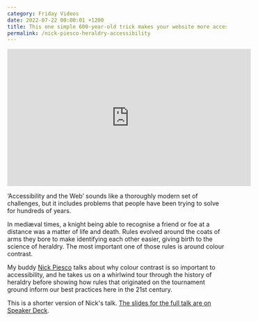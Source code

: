 ```yaml
---
category: Friday Videos
date: 2022-07-22 00:00:01 +1200
title: This one simple 600-year-old trick makes your website more accessible - Nick Piesco at !!Con
permalink: /nick-piesco-heraldry-accessibility
---
```


<iframe width="560" height="315" src="https://www.youtube-nocookie.com/embed/gUNPsLGrtu0" title="YouTube video player" frameborder="0" allow="accelerometer; autoplay; clipboard-write; encrypted-media; gyroscope; picture-in-picture" allowfullscreen></iframe>

‘Accessibility and the Web’ sounds like a thoroughly modern set of challenges, but it includes problems that people have been trying to solve for hundreds of years.

In mediæval times, a knight being able to recognise a friend or foe at a distance was a matter of life and death. Rules evolved around the coats of arms they bore to make identifying each other easier, giving birth to the science of heraldry. The most important one of those rules is around colour contrast.

My buddy [Nick Piesco](https://www.instagram.com/nickpiesco/) talks about why colour contrast is so important to accessibility, and he takes us on a whirlwind tour through the history of heraldry before showing how rules that originated on the tournament ground inform our best practices here in the 21st century.

This is a shorter version of Nick's talk. [The slides for the full talk are on Speaker Deck](https://speakerdeck.com/nickpiesco/this-one-simple-600-year-old-trick-makes-your-website-more-accessible).

<script async class="speakerdeck-embed" data-id="b07e3c45df1b4ea48dc29654ba0b24e7" data-ratio="1.77777777777778" src="//speakerdeck.com/assets/embed.js"></script>